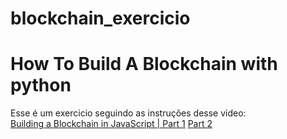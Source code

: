 # blockchain_exercicio

# How To Build A Blockchain with python
Esse é um exercicio seguindo as instruções desse video:  
[Building a Blockchain in JavaScript | Part 1](https://www.youtube.com/watch?v=JV56skXpTyw)
[Part 2](https://www.youtube.com/watch?v=XSJXrCSQaWw)

